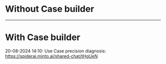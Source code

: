 # Without Case builder



---
# With Case builder

20-08-2024 14:10: Use Case precision diagnosis: https://spiderai.minto.ai/shared-chat/tHgUeN
